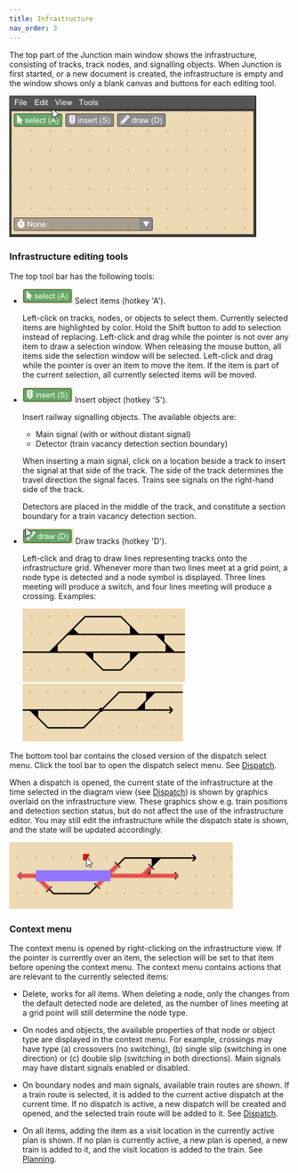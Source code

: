 ```yaml
---
title: Infrastructure
nav_order: 3
---
```


The top part of the Junction main window shows the infrastructure, consisting of tracks, track nodes, and 
signalling objects. When Junction is first started, or a new document is created, the infrastructure
is empty and the window shows only a blank canvas and buttons for each editing tool.

![Empty infrastructure view](imgs/empty_inf_1.png)

### Infrastructure editing tools

The top tool bar has the following tools:

 * ![select tool](imgs/inf_select_1.png) Select items (hotkey 'A'). 

    Left-click on tracks, nodes, or objects to select them. Currently selected items 
    are highlighted by color. Hold the Shift button to add to selection instead of replacing.
    Left-click and drag while the pointer is not over any item to draw a selection window. When
    releasing the mouse button, all items side the selection window will be selected.
    Left-click and drag while the pointer is over an item to move the item. If the
    item is part of the current selection, all currently selected items will be moved.

 * ![insert tool](imgs/inf_insert_1.png) Insert object (hotkey 'S').

    Insert railway signalling objects. The available objects are:

      * Main signal (with or without distant signal)
      * Detector (train vacancy detection section boundary)

    When inserting a main signal, click on a location beside a track to insert the 
    signal at that side of the track. The side of the track determines the travel direction 
    the signal faces. Trains see signals on the right-hand side of the track.

    Detectors are placed in the middle of the track, and constitute a section boundary 
    for a train vacancy detection section.

 * ![draw tool](imgs/inf_draw_tool_1.png) Draw tracks (hotkey 'D').

    Left-click and drag to draw lines representing tracks onto the infrastructure grid. 
    Whenever more than two lines meet at a grid point, a node type is detected and a node 
    symbol is displayed. Three lines meeting will produce a switch, and four lines
    meeting will produce a crossing. Examples:

   ![switch](imgs/inf_switch_1.png) ![crossing](imgs/inf_crossing_1.png) 


The bottom tool bar contains the closed version of the dispatch select menu. Click the tool bar
to open the dispatch select menu. See [Dispatch](dispatch.md).

When a dispatch is opened, the current state of the infrastructure at the time selected in the
diagram view (see [Dispatch](dispatch.md)) is shown by graphics overlaid on the 
infrastructure view. These graphics show e.g. train positions and detection section 
status, but do not affect the use of the infrastructure editor. You may
still edit the infrastructure while the dispatch state is shown, and the state will be 
updated accordingly.

![infrastructure state](imgs/inf_state_1.png)


### Context menu

The context menu is opened by right-clicking on the infrastructure view. 
If the pointer is currently over an item, the selection will be set to that item before opening
the context menu.
The context menu contains actions that are relevant to the currently selected items:

 * Delete, works for all items. When deleting a node, only the changes from the default
   detected node are deleted, as the number of lines meeting at a grid point will still 
   determine the node type.

 * On nodes and objects, the available properties of that node or object type are displayed
   in the context menu. For example, crossings may have type (a) crossovers (no switching), (b) single slip
   (switching in one direction) or (c) double slip (switching in both directions).
   Main signals may have distant signals enabled or disabled.

 * On boundary nodes and main signals, available train routes are shown. 
   If a train route is selected, it is added to the current active dispatch at
   the current time. If no dispatch is active, a new dispatch will be created and opened, 
   and the selected train route will be added to it. See [Dispatch](dispatch.md).

 * On all items, adding the item as a visit location in the currently active plan is shown.
   If no plan is currently active, a new plan is opened, a new train is added to it, and the
   visit location is added to the train. See [Planning](planning.md).





